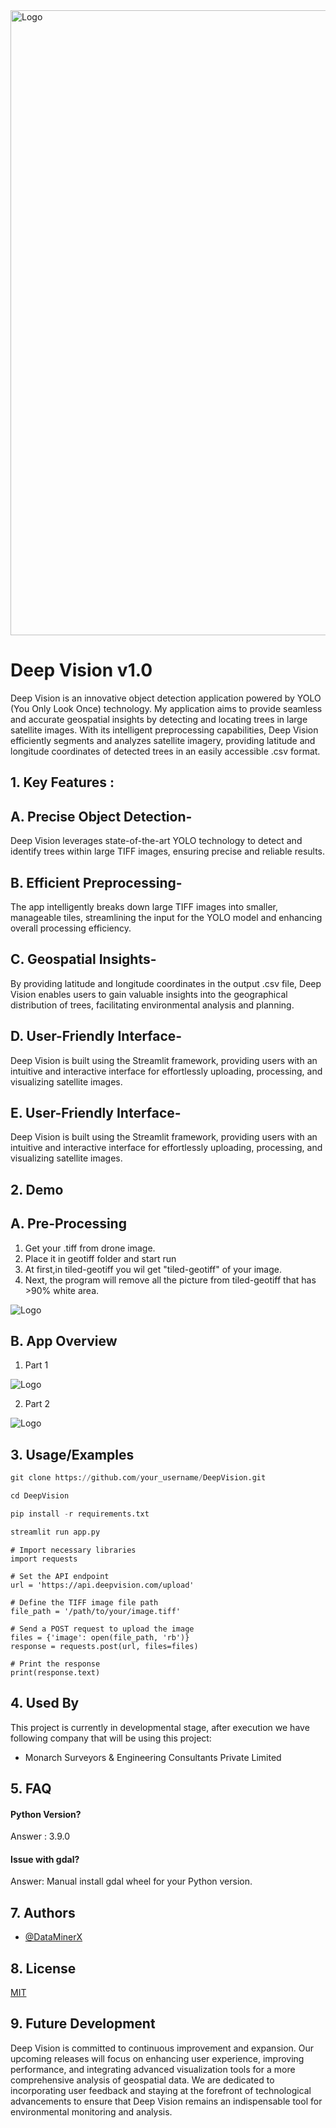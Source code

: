 
<img src="https://gdurl.com/ebhK" alt="Logo" width="1000"/>


# Deep Vision v1.0

Deep Vision is an innovative object detection application powered by YOLO (You Only Look Once) technology. My application aims to provide seamless and accurate geospatial insights by detecting and locating trees in large satellite images. With its intelligent preprocessing capabilities, Deep Vision efficiently segments and analyzes satellite imagery, providing latitude and longitude coordinates of detected trees in an easily accessible .csv format.
 

## 1. Key Features :

## A. Precise Object Detection- 
Deep Vision leverages state-of-the-art YOLO technology to detect and identify trees within large TIFF images, ensuring precise and reliable results.

## B. Efficient Preprocessing- 
The app intelligently breaks down large TIFF images into smaller, manageable tiles, streamlining the input for the YOLO model and enhancing overall processing efficiency.

## C. Geospatial Insights- 
By providing latitude and longitude coordinates in the output .csv file, Deep Vision enables users to gain valuable insights into the geographical distribution of trees, facilitating environmental analysis and planning.

## D. User-Friendly Interface- 
Deep Vision is built using the Streamlit framework, providing users with an intuitive and interactive interface for effortlessly uploading, processing, and visualizing satellite images.

## E. User-Friendly Interface- 
Deep Vision is built using the Streamlit framework, providing users with an intuitive and interactive interface for effortlessly uploading, processing, and visualizing satellite images.
## 2. Demo

## A. Pre-Processing
1. Get your .tiff from drone image.
2. Place it in geotiff folder and start run
3. At first,in tiled-geotiff you wil get "tiled-geotiff" of your image.
4. Next, the program will remove all the picture from tiled-geotiff that has >90% white area. 

![Logo](https://gdurl.com/xWwi)


## B. App Overview
1. Part 1

![Logo](https://gdurl.com/VBNf)

2. Part 2

![Logo](https://gdurl.com/ojvz)

## 3. Usage/Examples

```python
git clone https://github.com/your_username/DeepVision.git

cd DeepVision

pip install -r requirements.txt

streamlit run app.py
```
```
# Import necessary libraries
import requests

# Set the API endpoint
url = 'https://api.deepvision.com/upload'

# Define the TIFF image file path
file_path = '/path/to/your/image.tiff'

# Send a POST request to upload the image
files = {'image': open(file_path, 'rb')}
response = requests.post(url, files=files)

# Print the response
print(response.text)

```



## 4. Used By

This project is currently in developmental stage, after execution we have following company that will be using this project:

- Monarch Surveyors & Engineering Consultants Private Limited



## 5. FAQ

#### Python Version?

Answer : 3.9.0

#### Issue with gdal?

Answer: Manual install gdal wheel for your Python version.



## 7. Authors

- [@DataMinerX](https://github.com/DataMinerX)


## 8. License

[MIT](https://choosealicense.com/licenses/mit/)


## 9. Future Development
Deep Vision is committed to continuous improvement and expansion. Our upcoming releases will focus on enhancing user experience, improving performance, and integrating advanced visualization tools for a more comprehensive analysis of geospatial data. We are dedicated to incorporating user feedback and staying at the forefront of technological advancements to ensure that Deep Vision remains an indispensable tool for environmental monitoring and analysis.
